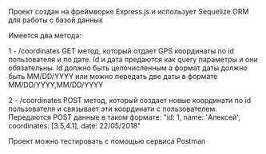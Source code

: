 Проект создан на фреймворке Express.js и использует Sequelize ORM для работы с базой данных

Имеется два метода:

1 - /coordinates GET метод, который отдает GPS координаты по id пользователя и по дате. Id и дата предаются как query параметры и 
они обязательны. Id должно быть целочисленным а формат даты должно быть MM/DD/YYYY или можно передать две даты в формате MM/DD/YYYY,MM/DD/YYYY

2 - /coordinates POST метод, который создает новые координати по id пользователя и связывает эти координати с пользователем. Передаются POST 
данные в таком формате: "id: 1, name: 'Алексей', coordinates: [3.5,4.1], date: 22/05/2018"

Проект можно тестировать с помощью сервиса Postman
